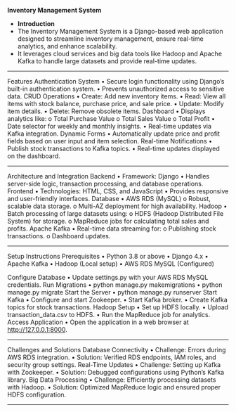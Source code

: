**Inventory Management System**
- **Introduction**
- The Inventory Management System is a Django-based web application designed to streamline inventory management, ensure real-time analytics, and enhance scalability. 
- It leverages cloud services and big data tools like Hadoop and Apache Kafka to handle large datasets and provide real-time updates.
________________________________________
Features
Authentication System
•	Secure login functionality using Django’s built-in authentication system.
•	Prevents unauthorized access to sensitive data.
CRUD Operations
•	Create: Add new inventory items.
•	Read: View all items with stock balance, purchase price, and sale price.
•	Update: Modify item details.
•	Delete: Remove obsolete items.
Dashboard
•	Displays analytics like:
o	Total Purchase Value
o	Total Sales Value
o	Total Profit
•	Date selector for weekly and monthly insights.
•	Real-time updates via Kafka integration.
Dynamic Forms
•	Automatically update price and profit fields based on user input and item selection.
Real-time Notifications
•	Publish stock transactions to Kafka topics.
•	Real-time updates displayed on the dashboard.
________________________________________

Architecture and Integration
Backend
•	Framework: Django
•	Handles server-side logic, transaction processing, and database operations.
Frontend
•	Technologies: HTML, CSS, and JavaScript
•	Provides responsive and user-friendly interfaces.
Database
•	AWS RDS (MySQL)
o	Robust, scalable data storage.
o	Multi-AZ deployment for high availability.
Hadoop
•	Batch processing of large datasets using:
o	HDFS (Hadoop Distributed File System) for storage.
o	MapReduce jobs for calculating total sales and profits.
Apache Kafka
•	Real-time data streaming for:
o	Publishing stock transactions.
o	Dashboard updates.
________________________________________
Setup Instructions
Prerequisites
•	Python 3.8 or above
•	Django 4.x
•	Apache Kafka
•	Hadoop (Local setup)
•	AWS RDS MySQL (Configured)


Configure Database
•	Update settings.py with your AWS RDS MySQL credentials.
Run Migrations
•	python manage.py makemigrations
•	python manage.py migrate
Start the Server
•	python manage.py runserver
Start Kafka
•	Configure and start Zookeeper.
•	Start Kafka broker.
•	Create Kafka topics for stock transactions.
Hadoop Setup
•	Set up HDFS locally.
•	Upload transaction_data.csv to HDFS.
•	Run the MapReduce job for analytics.
Access Application
•	Open the application in a web browser at http://127.0.0.1:8000.
________________________________________
Challenges and Solutions
Database Connectivity
•	Challenge: Errors during AWS RDS integration.
•	Solution: Verified RDS endpoints, IAM roles, and security group settings.
Real-Time Updates
•	Challenge: Setting up Kafka with Zookeeper.
•	Solution: Debugged configurations using Python’s Kafka library.
Big Data Processing
•	Challenge: Efficiently processing datasets with Hadoop.
•	Solution: Optimized MapReduce logic and ensured proper HDFS configuration.
________________________________________

